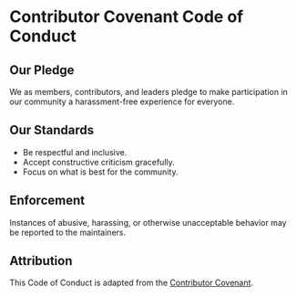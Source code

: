 # Contributor Covenant Code of Conduct

## Our Pledge
We as members, contributors, and leaders pledge to make participation in our community a harassment-free experience for everyone.

## Our Standards
- Be respectful and inclusive.
- Accept constructive criticism gracefully.
- Focus on what is best for the community.

## Enforcement
Instances of abusive, harassing, or otherwise unacceptable behavior may be reported to the maintainers.

## Attribution
This Code of Conduct is adapted from the [Contributor Covenant](https://www.contributor-covenant.org/).
